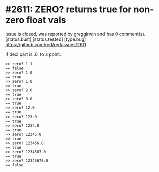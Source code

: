 
#2611: ZERO? returns true for non-zero float vals
================================================================================
Issue is closed, was reported by greggirwin and has 0 comment(s).
[status.built] [status.tested] [type.bug]
<https://github.com/red/red/issues/2611>

If deci part is .0, to a point.
```
>> zero? 1.1
== false
>> zero? 1.0
== true
>> zero? 1.0
== true
>> zero? 2.0
== true
>> zero? 3.0
== true
>> zero? 12.0
== true
>> zero? 123.0
== true
>> zero? 1234.0
== true
>> zero? 12345.0
== true
>> zero? 123456.0
== true
>> zero? 1234567.0
== true
>> zero? 12345678.0
== false
```



